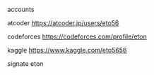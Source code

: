 accounts


atcoder
https://atcoder.jp/users/eto56

codeforces
https://codeforces.com/profile/eton

kaggle
https://www.kaggle.com/eto5656

signate eton


